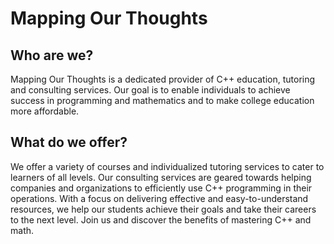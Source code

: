 # Mapping Our Thoughts

## Who are we?
Mapping Our Thoughts is a dedicated provider of C++ education, tutoring and 
consulting services. Our goal is to enable individuals to achieve success in 
programming and mathematics and to make college education more affordable.

## What do we offer?
We offer a variety of courses and individualized tutoring services to cater 
to learners of all levels. Our consulting services are geared towards 
helping companies and organizations to efficiently use C++ programming 
in their operations. With a focus on delivering effective and easy-to-understand 
resources, we help our students achieve their goals and take their careers 
to the next level. Join us and discover the benefits of mastering C++ and 
math.
